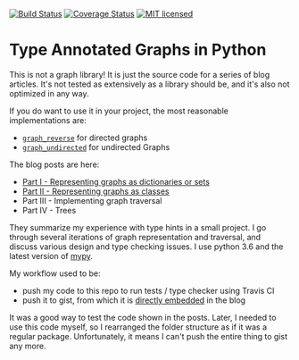 [![Build Status](https://travis-ci.org/pkch/graphtypes.svg)](https://travis-ci.org/pkch/graphtypes)
[![Coverage Status](https://coveralls.io/repos/pkch/graphtypes/badge.svg)](https://coveralls.io/r/pkch/graphtypes)
[![MIT licensed](https://img.shields.io/badge/license-MIT-blue.svg)](https://raw.githubusercontent.com/pkch/graphtypes/LICENSE)

Type Annotated Graphs in Python
===============================

This is not a graph library! It is just the source code for a series of blog
articles. It's not tested as extensively as a library should be, and it's
also not optimized in any way.

If you do want to use it in your project, the most reasonable implementations
are:

- [`graph_reverse`](graph_reverse.py) for directed graphs
- [`graph_undirected`](graph_undirected.py) for undirected Graphs

The blog posts are here:

- [Part I - Representing graphs as dictionaries or sets](https://pkch.io/2017/03/31/python-graphs-part1)
- [Part II - Representing graphs as classes](https://pkch.io/2017/04/12/python-graphs-part2/)
- Part III - Implementing graph traversal
- Part IV - Trees

They summarize my experience with type hints in a small project. I go through
several iterations of graph representation and traversal, and discuss various
design and type checking issues. I use python 3.6 and the latest version of
[mypy](http://mypy.readthedocs.io/en/latest/).

My workflow used to be:

- push my code to this repo to run tests / type checker using Travis CI
- push it to gist, from which it is [directly
embedded](https://help.github.com/articles/about-gists/#embedding-gists) in
the blog

It was a good way to test the code shown in the posts. Later, I needed to use
this code myself, so I rearranged the folder structure as if it was a regular
package. Unfortunately, it means I can't push the entire thing to gist any
more.
